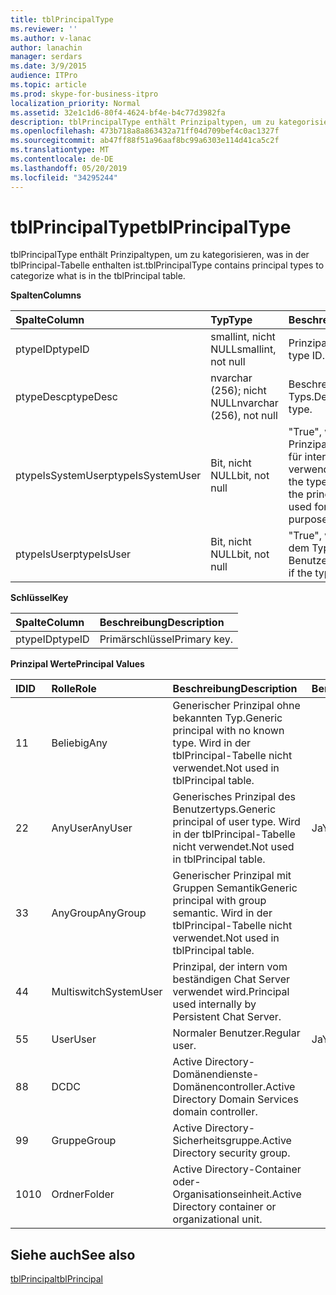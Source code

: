 ```yaml
---
title: tblPrincipalType
ms.reviewer: ''
ms.author: v-lanac
author: lanachin
manager: serdars
ms.date: 3/9/2015
audience: ITPro
ms.topic: article
ms.prod: skype-for-business-itpro
localization_priority: Normal
ms.assetid: 32e1c1d6-80f4-4624-bf4e-b4c77d3982fa
description: tblPrincipalType enthält Prinzipaltypen, um zu kategorisieren, was in der tblPrincipal-Tabelle enthalten ist.
ms.openlocfilehash: 473b718a8a863432a71ff04d709bef4c0ac1327f
ms.sourcegitcommit: ab47ff88f51a96aaf8bc99a6303e114d41ca5c2f
ms.translationtype: MT
ms.contentlocale: de-DE
ms.lasthandoff: 05/20/2019
ms.locfileid: "34295244"
---
```

# <a name="tblprincipaltype"></a><span data-ttu-id="86245-103">tblPrincipalType</span><span class="sxs-lookup"><span data-stu-id="86245-103">tblPrincipalType</span></span>
 
<span data-ttu-id="86245-104">tblPrincipalType enthält Prinzipaltypen, um zu kategorisieren, was in der tblPrincipal-Tabelle enthalten ist.</span><span class="sxs-lookup"><span data-stu-id="86245-104">tblPrincipalType contains principal types to categorize what is in the tblPrincipal table.</span></span>
  
<span data-ttu-id="86245-105">**Spalten**</span><span class="sxs-lookup"><span data-stu-id="86245-105">**Columns**</span></span>

|<span data-ttu-id="86245-106">**Spalte**</span><span class="sxs-lookup"><span data-stu-id="86245-106">**Column**</span></span>|<span data-ttu-id="86245-107">**Typ**</span><span class="sxs-lookup"><span data-stu-id="86245-107">**Type**</span></span>|<span data-ttu-id="86245-108">**Beschreibung**</span><span class="sxs-lookup"><span data-stu-id="86245-108">**Description**</span></span>|
|:-----|:-----|:-----|
|<span data-ttu-id="86245-109">ptypeID</span><span class="sxs-lookup"><span data-stu-id="86245-109">ptypeID</span></span>  <br/> |<span data-ttu-id="86245-110">smallint, nicht NULL</span><span class="sxs-lookup"><span data-stu-id="86245-110">smallint, not null</span></span>  <br/> |<span data-ttu-id="86245-111">Prinzipaltyp-ID.</span><span class="sxs-lookup"><span data-stu-id="86245-111">Principal type ID.</span></span>  <br/> |
|<span data-ttu-id="86245-112">ptypeDesc</span><span class="sxs-lookup"><span data-stu-id="86245-112">ptypeDesc</span></span>  <br/> |<span data-ttu-id="86245-113">nvarchar (256); nicht NULL</span><span class="sxs-lookup"><span data-stu-id="86245-113">nvarchar (256), not null</span></span>  <br/> |<span data-ttu-id="86245-114">Beschreibung des Typs.</span><span class="sxs-lookup"><span data-stu-id="86245-114">Description of the type.</span></span>  <br/> |
|<span data-ttu-id="86245-115">ptypeIsSystemUser</span><span class="sxs-lookup"><span data-stu-id="86245-115">ptypeIsSystemUser</span></span>  <br/> |<span data-ttu-id="86245-116">Bit, nicht NULL</span><span class="sxs-lookup"><span data-stu-id="86245-116">bit, not null</span></span>  <br/> |<span data-ttu-id="86245-117">"True", wenn der Typ den Prinzipalen entspricht, die für interne Zwecke verwendet werden.</span><span class="sxs-lookup"><span data-stu-id="86245-117">True if the type corresponds to the principals that are used for internal purposes.</span></span>  <br/> |
|<span data-ttu-id="86245-118">ptypeIsUser</span><span class="sxs-lookup"><span data-stu-id="86245-118">ptypeIsUser</span></span>  <br/> |<span data-ttu-id="86245-119">Bit, nicht NULL</span><span class="sxs-lookup"><span data-stu-id="86245-119">bit, not null</span></span>  <br/> |<span data-ttu-id="86245-120">"True", wenn es sich bei dem Typ um einen Benutzertyp handelt.</span><span class="sxs-lookup"><span data-stu-id="86245-120">True if the type is a user type.</span></span>  <br/> |
   
<span data-ttu-id="86245-121">**Schlüssel**</span><span class="sxs-lookup"><span data-stu-id="86245-121">**Key**</span></span>

|<span data-ttu-id="86245-122">**Spalte**</span><span class="sxs-lookup"><span data-stu-id="86245-122">**Column**</span></span>|<span data-ttu-id="86245-123">**Beschreibung**</span><span class="sxs-lookup"><span data-stu-id="86245-123">**Description**</span></span>|
|:-----|:-----|
|<span data-ttu-id="86245-124">ptypeID</span><span class="sxs-lookup"><span data-stu-id="86245-124">ptypeID</span></span>  <br/> |<span data-ttu-id="86245-125">Primärschlüssel</span><span class="sxs-lookup"><span data-stu-id="86245-125">Primary key.</span></span>  <br/> |
   
<span data-ttu-id="86245-126">**Prinzipal Werte**</span><span class="sxs-lookup"><span data-stu-id="86245-126">**Principal Values**</span></span>

|<span data-ttu-id="86245-127">**ID**</span><span class="sxs-lookup"><span data-stu-id="86245-127">**ID**</span></span>|<span data-ttu-id="86245-128">**Rolle**</span><span class="sxs-lookup"><span data-stu-id="86245-128">**Role**</span></span>|<span data-ttu-id="86245-129">**Beschreibung**</span><span class="sxs-lookup"><span data-stu-id="86245-129">**Description**</span></span>|<span data-ttu-id="86245-130">**Benutzer**</span><span class="sxs-lookup"><span data-stu-id="86245-130">**User**</span></span>|
|:-----|:-----|:-----|:-----|
|<span data-ttu-id="86245-131">1</span><span class="sxs-lookup"><span data-stu-id="86245-131">1</span></span>  <br/> |<span data-ttu-id="86245-132">Beliebig</span><span class="sxs-lookup"><span data-stu-id="86245-132">Any</span></span>  <br/> |<span data-ttu-id="86245-133">Generischer Prinzipal ohne bekannten Typ.</span><span class="sxs-lookup"><span data-stu-id="86245-133">Generic principal with no known type.</span></span> <span data-ttu-id="86245-134">Wird in der tblPrincipal-Tabelle nicht verwendet.</span><span class="sxs-lookup"><span data-stu-id="86245-134">Not used in tblPrincipal table.</span></span>  <br/> ||
|<span data-ttu-id="86245-135">2</span><span class="sxs-lookup"><span data-stu-id="86245-135">2</span></span>  <br/> |<span data-ttu-id="86245-136">AnyUser</span><span class="sxs-lookup"><span data-stu-id="86245-136">AnyUser</span></span>  <br/> |<span data-ttu-id="86245-137">Generisches Prinzipal des Benutzertyps.</span><span class="sxs-lookup"><span data-stu-id="86245-137">Generic principal of user type.</span></span> <span data-ttu-id="86245-138">Wird in der tblPrincipal-Tabelle nicht verwendet.</span><span class="sxs-lookup"><span data-stu-id="86245-138">Not used in tblPrincipal table.</span></span>  <br/> |<span data-ttu-id="86245-139">Ja</span><span class="sxs-lookup"><span data-stu-id="86245-139">Yes</span></span>  <br/> |
|<span data-ttu-id="86245-140">3</span><span class="sxs-lookup"><span data-stu-id="86245-140">3</span></span>  <br/> |<span data-ttu-id="86245-141">AnyGroup</span><span class="sxs-lookup"><span data-stu-id="86245-141">AnyGroup</span></span>  <br/> |<span data-ttu-id="86245-142">Generischer Prinzipal mit Gruppen Semantik</span><span class="sxs-lookup"><span data-stu-id="86245-142">Generic principal with group semantic.</span></span> <span data-ttu-id="86245-143">Wird in der tblPrincipal-Tabelle nicht verwendet.</span><span class="sxs-lookup"><span data-stu-id="86245-143">Not used in tblPrincipal table.</span></span>  <br/> ||
|<span data-ttu-id="86245-144">4</span><span class="sxs-lookup"><span data-stu-id="86245-144">4</span></span>  <br/> |<span data-ttu-id="86245-145">Multiswitch</span><span class="sxs-lookup"><span data-stu-id="86245-145">SystemUser</span></span>  <br/> |<span data-ttu-id="86245-146">Prinzipal, der intern vom beständigen Chat Server verwendet wird.</span><span class="sxs-lookup"><span data-stu-id="86245-146">Principal used internally by Persistent Chat Server.</span></span>  <br/> ||
|<span data-ttu-id="86245-147">5</span><span class="sxs-lookup"><span data-stu-id="86245-147">5</span></span>  <br/> |<span data-ttu-id="86245-148">User</span><span class="sxs-lookup"><span data-stu-id="86245-148">User</span></span>  <br/> |<span data-ttu-id="86245-149">Normaler Benutzer.</span><span class="sxs-lookup"><span data-stu-id="86245-149">Regular user.</span></span>  <br/> |<span data-ttu-id="86245-150">Ja</span><span class="sxs-lookup"><span data-stu-id="86245-150">Yes</span></span>  <br/> |
|<span data-ttu-id="86245-151">8</span><span class="sxs-lookup"><span data-stu-id="86245-151">8</span></span>  <br/> |<span data-ttu-id="86245-152">DC</span><span class="sxs-lookup"><span data-stu-id="86245-152">DC</span></span>  <br/> |<span data-ttu-id="86245-153">Active Directory-Domänendienste-Domänencontroller.</span><span class="sxs-lookup"><span data-stu-id="86245-153">Active Directory Domain Services domain controller.</span></span>  <br/> ||
|<span data-ttu-id="86245-154">9</span><span class="sxs-lookup"><span data-stu-id="86245-154">9</span></span>  <br/> |<span data-ttu-id="86245-155">Gruppe</span><span class="sxs-lookup"><span data-stu-id="86245-155">Group</span></span>  <br/> |<span data-ttu-id="86245-156">Active Directory-Sicherheitsgruppe.</span><span class="sxs-lookup"><span data-stu-id="86245-156">Active Directory security group.</span></span>  <br/> ||
|<span data-ttu-id="86245-157">10</span><span class="sxs-lookup"><span data-stu-id="86245-157">10</span></span>  <br/> |<span data-ttu-id="86245-158">Ordner</span><span class="sxs-lookup"><span data-stu-id="86245-158">Folder</span></span>  <br/> |<span data-ttu-id="86245-159">Active Directory-Container oder-Organisationseinheit.</span><span class="sxs-lookup"><span data-stu-id="86245-159">Active Directory container or organizational unit.</span></span>  <br/> ||
   
## <a name="see-also"></a><span data-ttu-id="86245-160">Siehe auch</span><span class="sxs-lookup"><span data-stu-id="86245-160">See also</span></span>

[<span data-ttu-id="86245-161">tblPrincipal</span><span class="sxs-lookup"><span data-stu-id="86245-161">tblPrincipal</span></span>](tblprincipal.md)
